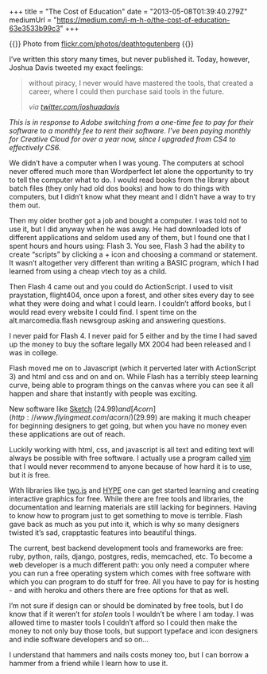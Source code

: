 +++
title = "The Cost of Education"
date = "2013-05-08T01:39:40.279Z"
mediumUrl = "https://medium.com/i-m-h-o/the-cost-of-education-63e3533b99c3"
+++

{{<fig 
  src="0-BlrMdL2vRuiPNxGk.jpeg" 
  alt="Book reading ‘Steal like an artist’"  
  link="https://flickr.com/photos/deathtogutenberg">}}
Photo from [flickr.com/photos/deathtogutenberg](https://flickr.com/photos/deathtogutenberg)
{{</fig>}}

I’ve written this story many times, but never published it. Today, however, Joshua Davis tweeted my exact feelings:

> without piracy, I never would have mastered the tools, that created a career, where I could then purchase said tools in the future.
> 
> <cite>_via_ [_twitter.com/joshuadavis_](https://twitter.com/JoshuaDavis/status/331787124326166528)</cite>

_This is in response to Adobe switching from a one-time fee to pay for their software to a monthly fee to rent their software. I’ve been paying monthly for Creative Cloud for over a year now, since I upgraded from CS4 to effectively CS6._

We didn’t have a computer when I was young. The computers at school never offered much more than Wordperfect let alone the opportunity to try to tell the computer what to do. I would read books from the library about batch files (they only had old dos books) and how to do things with computers, but I didn’t know what they meant and I didn’t have a way to try them out.

Then my older brother got a job and bought a computer. I was told not to use it, but I did anyway when he was away. He had downloaded lots of different applications and seldom used any of them, but I found one that I spent hours and hours using: Flash 3. You see, Flash 3 had the ability to create “scripts” by clicking a + icon and choosing a command or statement. It wasn’t altogether very different than writing a BASIC program, which I had learned from using a cheap vtech toy as a child.

Then Flash 4 came out and you could do ActionScript. I used to visit praystation, flight404, once upon a forest, and other sites every day to see what they were doing and what I could learn. I couldn’t afford books, but I would read every website I could find. I spent time on the alt.marcomedia.flash newsgroup asking and answering questions.

I never paid for Flash 4. I never paid for 5 either and by the time I had saved up the money to buy the softare legally MX 2004 had been released and I was in college.

Flash moved me on to Javascript (which it perverted later with ActionScript 3) and html and css and on and on. While Flash has a terribly steep learning curve, being able to program things on the canvas where you can see it all happen and share that instantly with people was exciting.

New software like [Sketch](http://www.bohemiancoding.com/sketch/) ($24.99) and [Acorn](http://www.flyingmeat.com/acorn/) ($29.99) are making it much cheaper for beginning designers to get going, but when you have no money even these applications are out of reach.

Luckily working with html, css, and javascript is all text and editing text will always be possible with free software. I actually use a program called [vim](http://www.vim.org/) that I would never recommend to anyone because of how hard it is to use, but it _is_ free.

With libraries like [two.js](http://jonobr1.github.io/two.js/) and [HYPE](http://www.hypeframework.org/) one can get started learning and creating interactive graphics for free. While there are free tools and libraries, the documentation and learning materials are still lacking for beginners. Having to know how to program just to get something to move is terrible. Flash gave back as much as you put into it, which is why so many designers twisted it’s sad, crapptastic features into beautiful things.

The current, best backend development tools and frameworks are free: ruby, python, rails, django, postgres, redis, memcached, etc. To become a web developer is a much different path: you only need a computer where you can run a free operating system which comes with free software with which you can program to do stuff for free. All you have to pay for is hosting - and with heroku and others there are free options for that as well.

I’m not sure if design can or should be dominated by free tools, but I do know that if it weren’t for _stolen_ tools I wouldn’t be where I am today. I was allowed time to master tools I couldn’t afford so I could then make the money to not only buy those tools, but support typeface and icon designers and indie software developers and so on…

I understand that hammers and nails costs money too, but I can borrow a hammer from a friend while I learn how to use it.